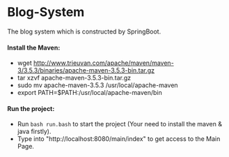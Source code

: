 # Blog-System
The blog system which is constructed by SpringBoot.

#### Install the Maven:

* wget http://www.trieuvan.com/apache/maven/maven-3/3.5.3/binaries/apache-maven-3.5.3-bin.tar.gz
* tar xzvf apache-maven-3.5.3-bin.tar.gz
* sudo mv apache-maven-3.5.3 /usr/local/apache-maven
* export PATH=$PATH:/usr/local/apache-maven/bin

#### Run the project:

* Run `bash run.bash` to start the project (Your need to install the maven & java firstly).
* Type into "http://localhost:8080/main/index" to get access to the Main Page.

